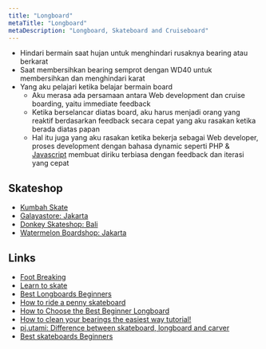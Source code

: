 ```yaml
---
title: "Longboard"
metaTitle: "Longboard"
metaDescription: "Longboard, Skateboard and Cruiseboard"
---
```


- Hindari bermain saat hujan untuk menghindari rusaknya bearing atau berkarat
- Saat membersihkan bearing semprot dengan WD40 untuk membersihkan dan menghindari karat
- Yang aku pelajari ketika belajar bermain board
  - Aku merasa ada persamaan antara Web development dan cruise boarding, yaitu immediate feedback
  - Ketika berselancar diatas board, aku harus menjadi orang yang reaktif berdasarkan feedback secara cepat yang aku rasakan ketika berada diatas papan
  - Hal itu juga yang aku rasakan ketika bekerja sebagai Web developer, proses development dengan bahasa dynamic seperti PHP & [Javascript](/coding/javascript) membuat diriku terbiasa dengan feedback dan iterasi yang cepat

## Skateshop

- [Kumbah Skate](https://instagram.com/kumbahskate?igshid=1a1gus7m3c3y6)
- [Galayastore: Jakarta](https://www.tokopedia.com/galayastore)
- [Donkey Skateshop: Bali](https://instagram.com/donkey_skateshop)
- [Watermelon Boardshop: Jakarta](https://www.instagram.com/watermelonboardshop/)

## Links

- [Foot Breaking](https://www.youtube.com/watch?v=l3EyJPm2E6s)
- [Learn to skate](https://www.youtube.com/playlist?list=PL34F060CE1BA3E968)
- [Best Longboards Beginners](https://longboardbrand.com/best-longboards-beginners)
- [How to ride a penny skateboard](https://youtu.be/12-d4Tbs1XU)
- [How to Choose the Best Beginner Longboard](https://www.youtube.com/watch?v=93Qd0aNAmuw)
- [How to clean your bearings the easiest way tutorial!](https://www.youtube.com/watch?v=ek8I6mok7EY)
- [pj.utami: Difference between skateboard, longboard and carver](https://www.instagram.com/p/CALENpRgsl9/)
- [Best skateboards Beginners](https://skateboardcave.com/best-beginner-skateboard/)
